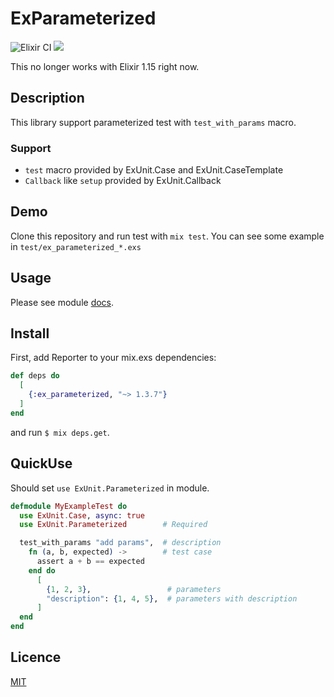 ExParameterized
===============

![Elixir CI](https://github.com/KazuCocoa/ex_parameterized/workflows/Elixir%20CI/badge.svg?branch=master)
[![](https://img.shields.io/hexpm/v/ex_parameterized.svg?style=flat)](https://hex.pm/packages/ex_parameterized)

This no longer works with Elixir 1.15 right now.

## Description

This library support parameterized test with `test_with_params` macro.

### Support
- `test` macro provided by ExUnit.Case and ExUnit.CaseTemplate
- `Callback` like `setup` provided by ExUnit.Callback


## Demo

Clone this repository and run test with `mix test`.
You can see some example in `test/ex_parameterized_*.exs`

## Usage

Please see module [docs](https://hexdocs.pm/ex_parameterized/ExUnit.Parameterized.html#content).

## Install

First, add Reporter to your mix.exs dependencies:

```elixir
def deps do
  [
    {:ex_parameterized, "~> 1.3.7"}
  ]
end
```

and run `$ mix deps.get`.

## QuickUse

Should set `use ExUnit.Parameterized` in module.

```elixir
defmodule MyExampleTest do
  use ExUnit.Case, async: true
  use ExUnit.Parameterized        # Required

  test_with_params "add params",  # description
    fn (a, b, expected) ->        # test case
      assert a + b == expected
    end do
      [
        {1, 2, 3},                 # parameters
        "description": {1, 4, 5},  # parameters with description
      ]
  end
end
```



## Licence

[MIT](https://github.com/KazuCocoa/ex_parameterized/blob/master/LICENSE)

